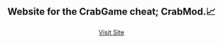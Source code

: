<h2 align="center">
  <strong>Website for the CrabGame cheat; CrabMod.📈</strong>
</h2>
<p align="center">
  <a href="https://crabmod.com">Visit Site</a>
</p>
